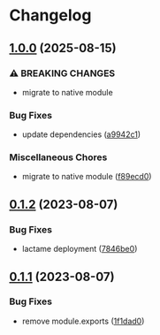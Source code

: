 # Changelog

## [1.0.0](https://github.com/cheminfo/rxn-parser/compare/v0.1.2...v1.0.0) (2025-08-15)


### ⚠ BREAKING CHANGES

* migrate to native module

### Bug Fixes

* update dependencies ([a9942c1](https://github.com/cheminfo/rxn-parser/commit/a9942c1c6eac13cbdf1e0d2e3678fb10a9c17f21))


### Miscellaneous Chores

* migrate to native module ([f89ecd0](https://github.com/cheminfo/rxn-parser/commit/f89ecd0c6392f97c4b7ba7ae2cd579630bcce613))

## [0.1.2](https://github.com/cheminfo/rxn-parser/compare/v0.1.1...v0.1.2) (2023-08-07)


### Bug Fixes

* lactame deployment ([7846be0](https://github.com/cheminfo/rxn-parser/commit/7846be04fb8d8be2bef92a289de3ab43e3eb128f))

## [0.1.1](https://github.com/cheminfo/rxn-parser/compare/v0.1.0...v0.1.1) (2023-08-07)


### Bug Fixes

* remove module.exports ([1f1dad0](https://github.com/cheminfo/rxn-parser/commit/1f1dad0922d21dde7ca593774d18950365a2c2bb))

